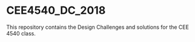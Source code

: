 # CEE4540_DC_2018
This repository contains the Design Challenges and solutions for the CEE 4540 class.
